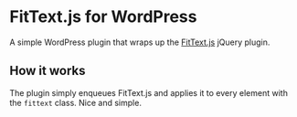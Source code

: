 # FitText.js for WordPress

A simple WordPress plugin that wraps up the [FitText.js](http://fittextjs.com) jQuery plugin.

## How it works

The plugin simply enqueues FitText.js and applies it to every element with the `fittext` class. Nice and simple.
